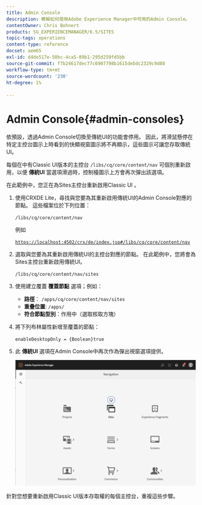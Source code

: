 ```yaml
---
title: Admin Console
description: 瞭解如何使用Adobe Experience Manager中可用的Admin Console。
contentOwner: Chris Bohnert
products: SG_EXPERIENCEMANAGER/6.5/SITES
topic-tags: operations
content-type: reference
docset: aem65
exl-id: d4de517e-50bc-4ca5-89b1-295d259fd5bb
source-git-commit: f7b24617dec77c6907798b1615debdc2329c9d80
workflow-type: tm+mt
source-wordcount: '230'
ht-degree: 1%

---
```



# Admin Console{#admin-consoles}

依預設，透過Admin Console切換至傳統UI的功能會停用。 因此，將滑鼠懸停在特定主控台圖示上時看到的快顯視窗圖示將不再顯示，這些圖示可讓您存取傳統UI。

每個在中有Classic UI版本的主控台 `/libs/cq/core/content/nav` 可個別重新啟用，以便 **傳統UI** 當選項滑過時，控制檯圖示上方會再次彈出該選項。

在此範例中，您正在為Sites主控台重新啟用Classic UI 。

1. 使用CRXDE Lite，尋找與您要為其重新啟用傳統UI的Admin Console對應的節點。 這些檔案位於下列位置：

   `/libs/cq/core/content/nav`

   例如

   [`https://localhost:4502/crx/de/index.jsp#/libs/cq/core/content/nav`](https://localhost:4502/crx/de/index.jsp#/libs/cq/core/content/nav)

1. 選取與您要為其重新啟用傳統UI的主控台對應的節點。 在此範例中，您將會為Sites主控台重新啟用傳統UI。

   `/libs/cq/core/content/nav/sites`

1. 使用建立覆蓋 **覆蓋節點** 選項；例如：

   * **路徑**： `/apps/cq/core/content/nav/sites`
   * **重疊位置**: `/apps/`
   * **符合節點型別**：作用中（選取核取方塊）

1. 將下列布林屬性新增至覆蓋的節點：

   `enableDesktopOnly = {Boolean}true`

1. 此 **傳統UI** 選項在Admin Console中再次作為彈出視窗選項提供。

   ![傳統UI彈出式選項](assets/syui-01-2019-02-27-15-16-55.png)

針對您想要重新啟用Classic UI版本存取權的每個主控台，重複這些步驟。
